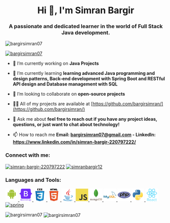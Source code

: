 <h1 align="center">Hi 👋, I'm Simran Bargir</h1>
<h3 align="center">A passionate and dedicated learner in the world of Full Stack Java development.</h3>

<p align="left"> <img src="https://komarev.com/ghpvc/?username=bargirsimran07&label=Profile%20views&color=0e75b6&style=flat" alt="bargirsimran07" /> </p>

<p align="left"> <a href="https://github.com/ryo-ma/github-profile-trophy"><img src="https://github-profile-trophy.vercel.app/?username=bargirsimran07" alt="bargirsimran07" /></a> </p>

- 🔭 I’m currently working on **Java Projects**

- 🌱 I’m currently learning **learning advanced Java programming and design patterns, Back-end development with Spring Boot and RESTful API design and Database management with SQL**

- 👯 I’m looking to collaborate on **open-source projects**

- 👨‍💻 All of my projects are available at [https://github.com/bargirsimran/](https://github.com/bargirsimran/)

- 💬 Ask me about **feel free to reach out if you have any project ideas, questions, or just want to chat about technology!**

- 📫 How to reach me **Email: bargirsimran07@gmail.com - LinkedIn: https://www.linkedin.com/in/simran-bargir-220797222/**

<h3 align="left">Connect with me:</h3>
<p align="left">
<a href="https://linkedin.com/in/simran-bargir-220797222" target="blank"><img align="center" src="https://raw.githubusercontent.com/rahuldkjain/github-profile-readme-generator/master/src/images/icons/Social/linked-in-alt.svg" alt="simran-bargir-220797222" height="30" width="40" /></a>
<a href="https://www.hackerrank.com/simranbargir12" target="blank"><img align="center" src="https://raw.githubusercontent.com/rahuldkjain/github-profile-readme-generator/master/src/images/icons/Social/hackerrank.svg" alt="simranbargir12" height="30" width="40" /></a>
</p>

<h3 align="left">Languages and Tools:</h3>
<p align="left"> <a href="https://developer.android.com" target="_blank" rel="noreferrer"> <img src="https://raw.githubusercontent.com/devicons/devicon/master/icons/android/android-original-wordmark.svg" alt="android" width="40" height="40"/> </a> <a href="https://getbootstrap.com" target="_blank" rel="noreferrer"> <img src="https://raw.githubusercontent.com/devicons/devicon/master/icons/bootstrap/bootstrap-plain-wordmark.svg" alt="bootstrap" width="40" height="40"/> </a> <a href="https://www.w3schools.com/css/" target="_blank" rel="noreferrer"> <img src="https://raw.githubusercontent.com/devicons/devicon/master/icons/css3/css3-original-wordmark.svg" alt="css3" width="40" height="40"/> </a> <a href="https://www.w3.org/html/" target="_blank" rel="noreferrer"> <img src="https://raw.githubusercontent.com/devicons/devicon/master/icons/html5/html5-original-wordmark.svg" alt="html5" width="40" height="40"/> </a> <a href="https://www.java.com" target="_blank" rel="noreferrer"> <img src="https://raw.githubusercontent.com/devicons/devicon/master/icons/java/java-original.svg" alt="java" width="40" height="40"/> </a> <a href="https://developer.mozilla.org/en-US/docs/Web/JavaScript" target="_blank" rel="noreferrer"> <img src="https://raw.githubusercontent.com/devicons/devicon/master/icons/javascript/javascript-original.svg" alt="javascript" width="40" height="40"/> </a> <a href="https://www.mongodb.com/" target="_blank" rel="noreferrer"> <img src="https://raw.githubusercontent.com/devicons/devicon/master/icons/mongodb/mongodb-original-wordmark.svg" alt="mongodb" width="40" height="40"/> </a> <a href="https://www.mysql.com/" target="_blank" rel="noreferrer"> <img src="https://raw.githubusercontent.com/devicons/devicon/master/icons/mysql/mysql-original-wordmark.svg" alt="mysql" width="40" height="40"/> </a> <a href="https://www.php.net" target="_blank" rel="noreferrer"> <img src="https://raw.githubusercontent.com/devicons/devicon/master/icons/php/php-original.svg" alt="php" width="40" height="40"/> </a> <a href="https://www.python.org" target="_blank" rel="noreferrer"> <img src="https://raw.githubusercontent.com/devicons/devicon/master/icons/python/python-original.svg" alt="python" width="40" height="40"/> </a> <a href="https://reactjs.org/" target="_blank" rel="noreferrer"> <img src="https://raw.githubusercontent.com/devicons/devicon/master/icons/react/react-original-wordmark.svg" alt="react" width="40" height="40"/> </a> <a href="https://spring.io/" target="_blank" rel="noreferrer"> <img src="https://www.vectorlogo.zone/logos/springio/springio-icon.svg" alt="spring" width="40" height="40"/> </a> </p>

<p><img align="left" src="https://github-readme-stats.vercel.app/api/top-langs?username=bargirsimran07&show_icons=true&locale=en&layout=compact" alt="bargirsimran07" /></p>

<p>&nbsp;<img align="center" src="https://github-readme-stats.vercel.app/api?username=bargirsimran07&show_icons=true&locale=en" alt="bargirsimran07" /></p>
